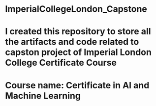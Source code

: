 # ImperialCollegeLondon_Capstone
# I created this repository to store all the artifacts and code related to capston project of Imperial London College Certificate Course
# Course name: Certificate in AI and Machine Learning
